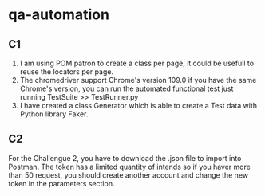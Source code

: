 # qa-automation
## C1
1.  I am using POM patron to create a class per page, it could be usefull to reuse the locators per page.
2.  The chromedriver support Chrome's version 109.0 if you have the same Chrome's version, you can run the automated functional test just running 
TestSuite >> TestRunner.py
3. I have created a class Generator which is able to create a Test data with Python library Faker.


## C2
For the Challengue 2, you have to download the .json file to import into Postman.
The token has a limited quantity of intends so if you haver more than 50 request, you should create another account and change the new token in the
parameters section.
